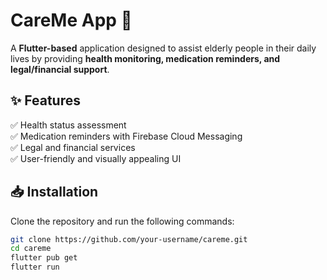 # CareMe App 🚀
A **Flutter-based** application designed to assist elderly people in their daily lives by providing **health monitoring, medication reminders, and legal/financial support**.

## ✨ Features
✅ Health status assessment  
✅ Medication reminders with Firebase Cloud Messaging  
✅ Legal and financial services  
✅ User-friendly and visually appealing UI  

## 📥 Installation
Clone the repository and run the following commands:

```sh
git clone https://github.com/your-username/careme.git
cd careme
flutter pub get
flutter run
